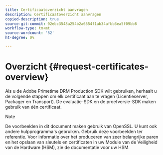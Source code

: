 ```yaml
---
title: Certificaatoverzicht aanvragen
description: Certificaatoverzicht aanvragen
copied-description: true
source-git-commit: 02ebc3548a254b2a6554f1ab34afbb3ea5f09bb8
workflow-type: tm+mt
source-wordcount: '82'
ht-degree: 0%

---
```


# Overzicht {#request-certificates-overview}

Als u de Adobe Primetime DRM Production SDK wilt gebruiken, herhaalt u de volgende stappen om elk certificaat aan te vragen (Licentieserver, Packager en Transport). De evaluatie-SDK en de proefversie-SDK maken gebruik van één certificaat.

>[!NOTE]
>
>De voorbeelden in dit document maken gebruik van OpenSSL. U kunt ook andere hulpprogramma&#39;s gebruiken. Gebruik deze voorbeelden ter referentie. Voor informatie over het produceren van zeer belangrijke paren en het opslaan van sleutels en certificaten in uw Module van de Veiligheid van de Hardware (HSM), zie de documentatie voor uw HSM.
